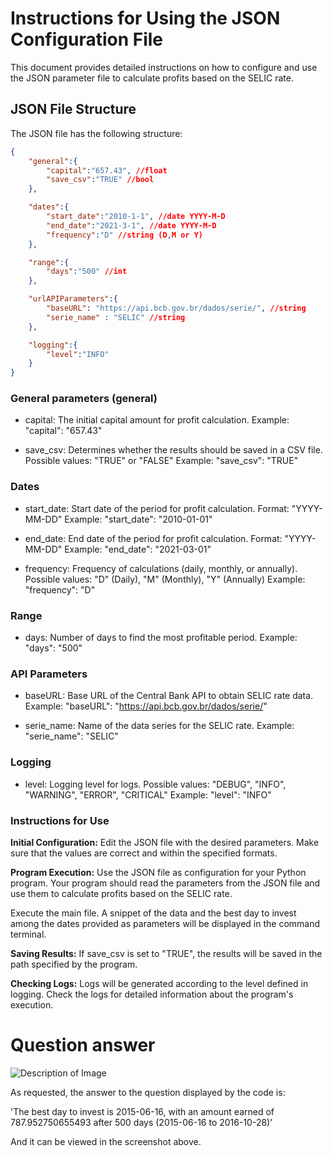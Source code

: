 # **Instructions for Using the JSON Configuration File**

This document provides detailed instructions on how to configure and use the JSON parameter file to calculate profits based on the SELIC rate.

## JSON File Structure

The JSON file has the following structure:

```json
{
    "general":{
        "capital":"657.43", //float
        "save_csv":"TRUE" //bool
    },

    "dates":{
        "start_date":"2010-1-1", //date YYYY-M-D
        "end_date":"2021-3-1", //date YYYY-M-D
        "frequency":"D" //string (D,M or Y)
    },

    "range":{
        "days":"500" //int
    },

    "urlAPIParameters":{
        "baseURL": "https://api.bcb.gov.br/dados/serie/", //string
        "serie_name" : "SELIC" //string
    },

    "logging":{
        "level":"INFO"
    }
}
```

### **General parameters (general)**

- capital: The initial capital amount for profit calculation.
Example: "capital": "657.43"

- save_csv: Determines whether the results should be saved in a CSV file.
Possible values: "TRUE" or "FALSE"
Example: "save_csv": "TRUE"

### **Dates**

- start_date: Start date of the period for profit calculation.
Format: "YYYY-MM-DD"
Example: "start_date": "2010-01-01"

- end_date: End date of the period for profit calculation.
Format: "YYYY-MM-DD"
Example: "end_date": "2021-03-01"

- frequency: Frequency of calculations (daily, monthly, or annually).
Possible values: "D" (Daily), "M" (Monthly), "Y" (Annually)
Example: "frequency": "D"

### **Range**

- days: Number of days to find the most profitable period.
Example: "days": "500"

### **API Parameters**

- baseURL: Base URL of the Central Bank API to obtain SELIC rate data.
Example: "baseURL": "https://api.bcb.gov.br/dados/serie/"

- serie_name: Name of the data series for the SELIC rate.
Example: "serie_name": "SELIC"

### **Logging**

- level: Logging level for logs.
Possible values: "DEBUG", "INFO", "WARNING", "ERROR", "CRITICAL"
Example: "level": "INFO"


### **Instructions for Use**

**Initial Configuration:**
Edit the JSON file with the desired parameters. Make sure that the values are correct and within the specified formats.

**Program Execution:**
Use the JSON file as configuration for your Python program. Your program should read the parameters from the JSON file and use them to calculate profits based on the SELIC rate.

Execute the main file. A snippet of the data and the best day to invest among the dates provided as parameters will be displayed in the command terminal.

**Saving Results:**
If save_csv is set to "TRUE", the results will be saved in the path specified by the program.

**Checking Logs:**
Logs will be generated according to the level defined in logging. Check the logs for detailed information about the program's execution.


# Question answer
![Description of Image](https://i.imgur.com/RH3OGWn.png)

As requested, the answer to the question displayed by the code is:

'The best day to invest is 2015-06-16, with an amount earned of 787.952750655493 after 500 days (2015-06-16 to 2016-10-28)'

And it can be viewed in the screenshot above.
